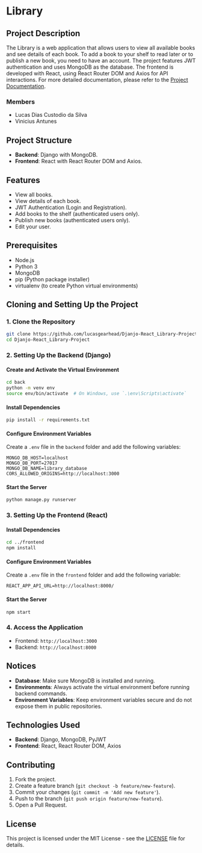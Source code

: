 # Library

## Project Description

The Library is a web application that allows users to view all available books and see details of each book. To add a book to your shelf to read later or to publish a new book, you need to have an account. The project features JWT authentication and uses MongoDB as the database. The frontend is developed with React, using React Router DOM and Axios for API interactions.
For more detailed documentation, please refer to the [Project Documentation](https://docs.google.com/document/d/1SdF9K9jGur6VQXukXquGRWLAEd2DNiWzzrbLzbaYFXc/edit?usp=sharing).

### Members

- Lucas Dias Custodio da Silva
- Vinicius Antunes

## Project Structure

- **Backend**: Django with MongoDB.
- **Frontend**: React with React Router DOM and Axios.

## Features

- View all books.
- View details of each book.
- JWT Authentication (Login and Registration).
- Add books to the shelf (authenticated users only).
- Publish new books (authenticated users only).
- Edit your user.

## Prerequisites

- Node.js
- Python 3
- MongoDB
- pip (Python package installer)
- virtualenv (to create Python virtual environments)

## Cloning and Setting Up the Project

### 1. Clone the Repository

```bash
git clone https://github.com/lucasgearhead/Djanjo-React_Library-Project.git
cd Djanjo-React_Library-Project
```

### 2. Setting Up the Backend (Django)

#### Create and Activate the Virtual Environment

```bash
cd back
python -m venv env
source env/bin/activate  # On Windows, use `.\env\Scripts\activate`
```

#### Install Dependencies

```bash
pip install -r requirements.txt
```

#### Configure Environment Variables

Create a `.env` file in the `backend` folder and add the following variables:

```
MONGO_DB_HOST=localhost
MONGO_DB_PORT=27017
MONGO_DB_NAME=library_database
CORS_ALLOWED_ORIGINS=http://localhost:3000
```

#### Start the Server

```bash
python manage.py runserver
```

### 3. Setting Up the Frontend (React)

#### Install Dependencies

```bash
cd ../frontend
npm install
```

#### Configure Environment Variables

Create a `.env` file in the `frontend` folder and add the following variable:

```
REACT_APP_API_URL=http://localhost:8000/
```

#### Start the Server

```bash
npm start
```

### 4. Access the Application

- Frontend: `http://localhost:3000`
- Backend: `http://localhost:8000`

## Notices

- **Database**: Make sure MongoDB is installed and running.
- **Environments**: Always activate the virtual environment before running backend commands.
- **Environment Variables**: Keep environment variables secure and do not expose them in public repositories.

## Technologies Used

- **Backend**: Django, MongoDB, PyJWT
- **Frontend**: React, React Router DOM, Axios

## Contributing

1. Fork the project.
2. Create a feature branch (`git checkout -b feature/new-feature`).
3. Commit your changes (`git commit -m 'Add new feature'`).
4. Push to the branch (`git push origin feature/new-feature`).
5. Open a Pull Request.

## License

This project is licensed under the MIT License - see the [LICENSE](LICENSE) file for details.
